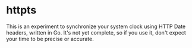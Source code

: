 # httpts

This is an experiment to synchronize your system clock using HTTP Date headers,
written in Go. It's not yet complete, so if you use it, don't expect your time
to be precise or accurate.
